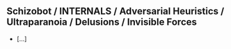 ## Schizobot / INTERNALS / Adversarial Heuristics / Ultraparanoia / Delusions / Invisible Forces
* [...]
